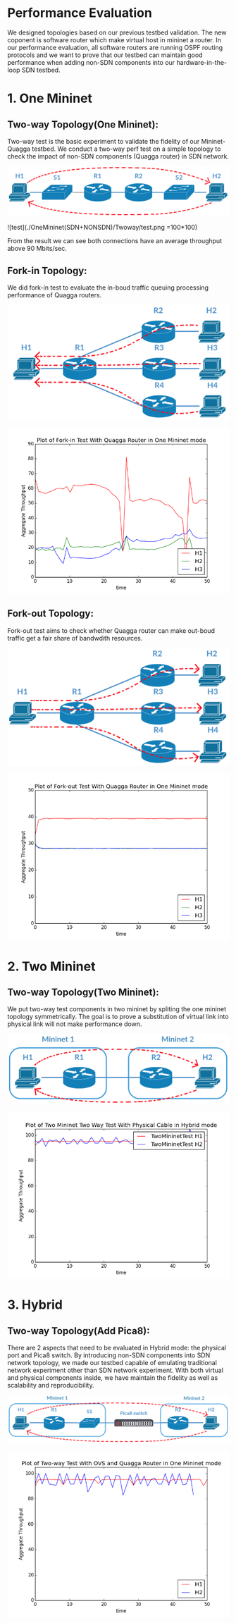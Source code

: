 
# Performance Evaluation

We designed topologies based on our previous testbed validation. The new coponent is software router which make virtual host in mininet a router. In our performance evaluation, all software routers are running OSPF routing protocols and we want to prove that our testbed can maintain good performance when adding non-SDN components into our hardware-in-the-loop SDN testbed.

# 1. One Mininet

## Two-way Topology(One Mininet):

Two-way test is the basic experiment to validate the fidelity of our Mininet-Quagga testbed. We conduct a two-way perf test on a simple topology to check the impact of non-SDN components (Quagga router) in SDN network.

![](./OneMininet(SDN+NONSDN)/Twoway/Twoway(OneMininet).png)

![test](./OneMininet(SDN+NONSDN)/Twoway/test.png =100*100)

From the result we can see both connections have an average throughput above 90 Mbits/sec.

## Fork-in Topology:

We did fork-in test to evaluate the in-boud traffic queuing processing performance of Quagga routers.

![](./OneMininet(SDN+NONSDN)/ForkIn/ForkIn(OneMininet).png)

![ForkIn2](./OneMininet(SDN+NONSDN)/ForkIn/ForkIn2.png)

## Fork-out Topology:

Fork-out test aims to check whether Quagga router can make out-boud traffic get a fair share of bandwdith resources.

![](./OneMininet(SDN+NONSDN)/ForkOut/ForkOut(OneMininet).png)

![ForkOut](./OneMininet(SDN+NONSDN)/ForkOut/ForkOut.png)

# 2. Two Mininet

## Two-way Topology(Two Mininet):

We put two-way test components in two mininet by spliting the one mininet topology symmetrically. The goal is to prove a substitution of virtual link into physical link will not make performance down. 

![](./Hybrid/TwoWay/Twoway(TwoMininet).png)

![TwoMininetPlot](./Hybrid/TwoWay/TwoMininetPlot.png)

# 3. Hybrid

## Two-way Topology(Add Pica8):

There are 2 aspects that need to be evaluated in Hybrid mode: the physical port and Pica8 switch. By introducing non-SDN components into SDN network topology, we made our testbed capable of emulating traditional network experiment other than SDN network experiment. With both virtual and physical components inside, we have maintain the fidelity as well as scalability and reproducibility.

![](./Hybrid/AddPica8/AddPica8(Hybrid).png)

![AddPica8](./Hybrid/AddPica8/AddPica8.png)
